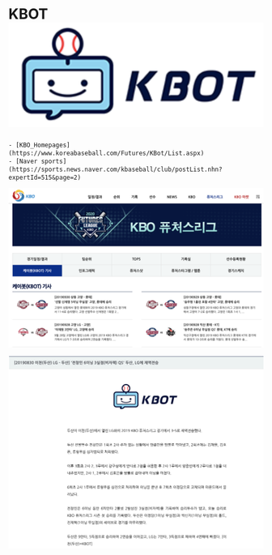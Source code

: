 # KBOT ![logo](./img/logo.png)

	- [KBO_Homepages](https://www.koreabaseball.com/Futures/KBot/List.aspx)
	- [Naver sports](https://sports.news.naver.com/kbaseball/club/postList.nhn?expertId=515&page=2)

![screensh](./img/KBO_Homepage.png)

![screensh](./img/articles.png)

